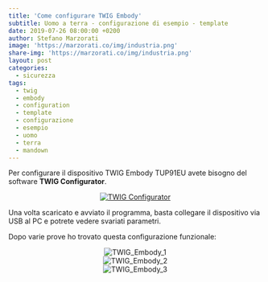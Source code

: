 ```yaml
---
title: 'Come configurare TWIG Embody'
subtitle: Uomo a terra - configurazione di esempio - template
date: 2019-07-26 08:00:00 +0200
author: Stefano Marzorati
image: 'https://marzorati.co/img/industria.png'
share-img: 'https://marzorati.co/img/industria.png'
layout: post
categories:
  - sicurezza
tags:
  - twig
  - embody
  - configuration
  - template
  - configurazione
  - esempio
  - uomo
  - terra
  - mandown
---
```

Per configurare il dispositivo TWIG Embody TUP91EU avete bisogno del software **TWIG Configurator**.   

<center><a href="https://www.twigcom.com/it_IT/shop/product/swc-twig-configurator-4795" target="_blank">
<img alt="TWIG Configurator" src="https://live.staticflickr.com/65535/48378521871_a3dc723a95_o.png">
</a></center>

Una volta scaricato e avviato il programma, basta collegare il dispositivo via USB al PC e potrete vedere svariati parametri.   

Dopo varie prove ho trovato questa configurazione funzionale:      

<center>
<img alt="TWIG_Embody_1" src="https://live.staticflickr.com/65535/48378476526_3de90a9520_o.png">
</center>
<center>
<img alt="TWIG_Embody_2" src="https://live.staticflickr.com/65535/48378693302_469f90cd48_o.png">
</center>
<center>
<img alt="TWIG_Embody_3" src="https://live.staticflickr.com/65535/48378620722_874126cc8c_o.png">
</center>



